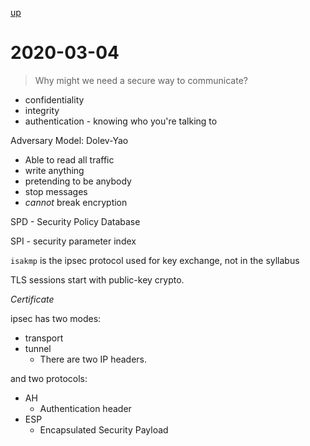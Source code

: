 [up](./index.md)

# 2020-03-04

> Why might we need a secure way to communicate?

- confidentiality
- integrity
- authentication - knowing who you're talking to

Adversary Model: Dolev-Yao

- Able to read all traffic
- write anything
- pretending to be anybody
- stop messages
- *cannot* break encryption

SPD - Security Policy Database

SPI - security parameter index

`isakmp` is the ipsec protocol used for key exchange, not in the syllabus

TLS sessions start with public-key crypto.

*Certificate*

ipsec has two modes:

- transport
- tunnel
	- There are two IP headers.
	
and two protocols:

- AH
	- Authentication header
- ESP
	- Encapsulated Security Payload
